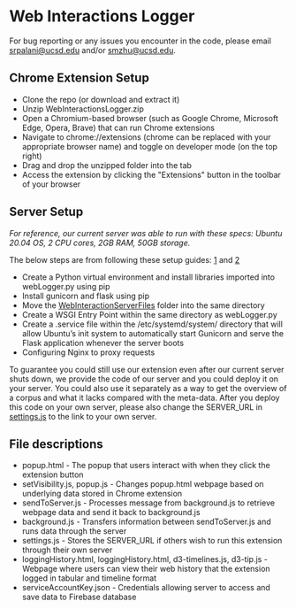 # Web Interactions Logger

For bug reporting or any issues you encounter in the code, please email srpalani@ucsd.edu and/or smzhu@ucsd.edu.

## Chrome Extension Setup 
- Clone the repo (or download and extract it)
- Unzip WebInteractionsLogger.zip
- Open a Chromium-based browser (such as Google Chrome, Microsoft Edge, Opera, Brave) that can run Chrome extensions
- Navigate to chrome://extensions (chrome can be replaced with your appropriate browser name) and toggle on developer mode (on the top right)
- Drag and drop the unzipped folder into the tab
- Access the extension by clicking the "Extensions" button in the toolbar of your browser

## Server Setup
*For reference, our current server was able to run with these specs: Ubuntu 20.04 OS, 2 CPU cores, 2GB RAM, 50GB storage.*

The below steps are from following these setup guides: [1](https://blog.miguelgrinberg.com/post/running-a-flask-application-as-a-service-with-systemd) and [2](https://www.digitalocean.com/community/tutorials/how-to-serve-flask-applications-with-gunicorn-and-nginx-on-ubuntu-18-04)

- Create a Python virtual environment and install libraries imported into webLogger.py using pip
- Install gunicorn and flask using pip
- Move the [WebInteractionServerFiles](https://github.com/creativecolab/WebInteractionsLogger/tree/main/WebInteractionsServerFiles) folder into the same directory
- Create a WSGI Entry Point within the same directory as webLogger.py
- Create a .service file within the /etc/systemd/system/ directory that will allow Ubuntu’s init system to automatically start Gunicorn and serve the Flask application whenever the server boots
- Configuring Nginx to proxy requests

To guarantee you could still use our extension even after our current server shuts down, we provide the code of our server and you could deploy it on your server. You could also use it separately as a way to get the overview of a corpus and what it lacks compared with the meta-data. After you deploy this code on your own server, please also change the SERVER_URL in [settings.js](https://github.com/creativecolab/WebInteractionsLogger/tree/main/WebInteractionsExtension/settings.js) to the link to your own server.

## File descriptions
- popup.html - The popup that users interact with when they click the extension button
- setVisibility.js, popup.js - Changes popup.html webpage based on underlying data stored in Chrome extension
- sendToServer.js - Processes message from background.js to retrieve webpage data and send it back to background.js
- background.js - Transfers information between sendToServer.js and runs data through the server
- settings.js - Stores the SERVER_URL if others wish to run this extension through their own server
- loggingHistory.html, loggingHistory.html, d3-timelines.js, d3-tip.js - Webpage where users can view their web history that the extension logged in tabular and timeline format
- serviceAccountKey.json - Credentials allowing server to access and save data to Firebase database
